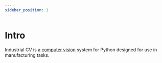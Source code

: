 ```yaml
---
sidebar_position: 1
---
```


# Intro

Industrial CV is a [computer vision](https://en.wikipedia.org/wiki/Computer_vision) system for Python designed for use in manufacturing tasks.
